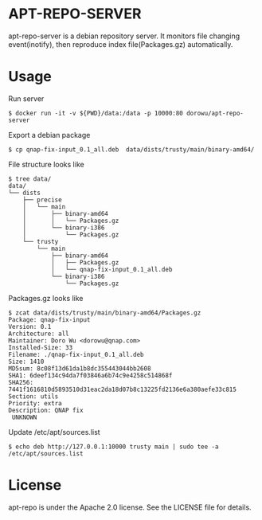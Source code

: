 # APT-REPO-SERVER

apt-repo-server is a debian repository server. It monitors file changing event(inotify), then reproduce index file(Packages.gz) automatically.

# Usage

Run server

```
$ docker run -it -v ${PWD}/data:/data -p 10000:80 dorowu/apt-repo-server
```

Export a debian package

```
$ cp qnap-fix-input_0.1_all.deb  data/dists/trusty/main/binary-amd64/
```

File structure looks like

```
$ tree data/
data/
└── dists
    ├── precise
    │   └── main
    │       ├── binary-amd64
    │       │   └── Packages.gz
    │       └── binary-i386
    │           └── Packages.gz
    └── trusty
        └── main
            ├── binary-amd64
            │   ├── Packages.gz
            │   └── qnap-fix-input_0.1_all.deb
            └── binary-i386
                └── Packages.gz
```

Packages.gz looks like

```
$ zcat data/dists/trusty/main/binary-amd64/Packages.gz
Package: qnap-fix-input
Version: 0.1
Architecture: all
Maintainer: Doro Wu <dorowu@qnap.com>
Installed-Size: 33
Filename: ./qnap-fix-input_0.1_all.deb
Size: 1410
MD5sum: 8c08f13d61da1b8dc355443044bb2608
SHA1: 6deef134c94da7f03846a6b74c9e4258c514868f
SHA256: 7441f1616810d5893510d31eac2da18d07b8c13225fd2136e6a380aefe33c815
Section: utils
Priority: extra
Description: QNAP fix
 UNKNOWN
```

Update /etc/apt/sources.list

```
$ echo deb http://127.0.0.1:10000 trusty main | sudo tee -a /etc/apt/sources.list
```

# License

apt-repo is under the Apache 2.0 license. See the LICENSE file for details.
